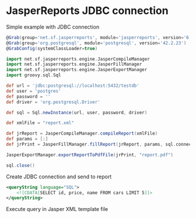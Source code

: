 # JasperReports JDBC connection

Simple example with JDBC connection  

```groovy
@Grab(group='net.sf.jasperreports', module='jasperreports', version='6.17.0')
@Grab(group='org.postgresql', module='postgresql', version='42.2.23')
@GrabConfig(systemClassLoader=true)

import net.sf.jasperreports.engine.JasperCompileManager
import net.sf.jasperreports.engine.JasperFillManager
import net.sf.jasperreports.engine.JasperExportManager
import groovy.sql.Sql

def url = 'jdbc:postgresql://localhost:5432/testdb'
def user = 'postgres'
def password = ''
def driver = 'org.postgresql.Driver'

def sql = Sql.newInstance(url, user, password, driver)

def xmlFile = "report.xml"

def jrReport = JasperCompileManager.compileReport(xmlFile)
def params = [:]
def jrPrint = JasperFillManager.fillReport(jrReport, params, sql.connection)

JasperExportManager.exportReportToPdfFile(jrPrint, "report.pdf")

sql.close()
```

Create JDBC connection  and send to report  

```xml
<queryString language="SQL">
    <![CDATA[SELECT id, price, name FROM cars LIMIT 5]]>
</queryString>
```

Execute query in Jasper XML template file  

